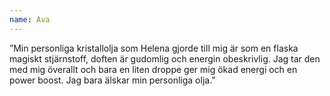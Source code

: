 ```yaml
---
name: Ava
---
```


”Min personliga kristallolja som Helena gjorde till mig är som en flaska magiskt stjärnstoff, doften är gudomlig och energin obeskrivlig. Jag tar den med mig överallt och bara en liten droppe ger mig ökad energi och en power boost. Jag bara älskar min personliga olja.”
